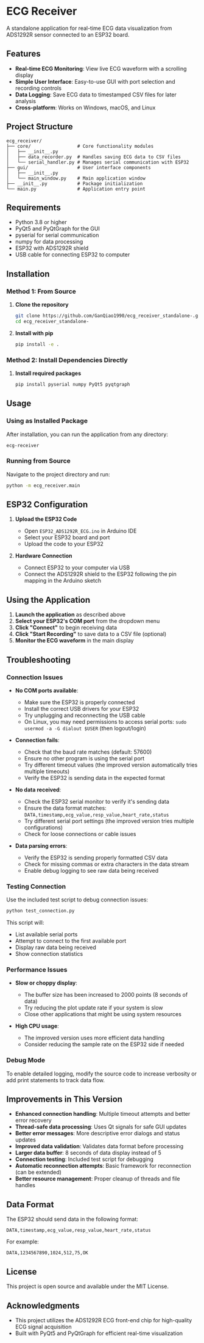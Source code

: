 # ECG Receiver

A standalone application for real-time ECG data visualization from ADS1292R sensor connected to an ESP32 board.

## Features

- **Real-time ECG Monitoring**: View live ECG waveform with a scrolling display
- **Simple User Interface**: Easy-to-use GUI with port selection and recording controls
- **Data Logging**: Save ECG data to timestamped CSV files for later analysis
- **Cross-platform**: Works on Windows, macOS, and Linux

## Project Structure

```
ecg_receiver/
├── core/                 # Core functionality modules
│   ├── __init__.py       
│   ├── data_recorder.py  # Handles saving ECG data to CSV files
│   └── serial_handler.py # Manages serial communication with ESP32
├── gui/                  # User interface components
│   ├── __init__.py
│   └── main_window.py    # Main application window
├── __init__.py           # Package initialization
└── main.py               # Application entry point
```

## Requirements

- Python 3.8 or higher
- PyQt5 and PyQtGraph for the GUI
- pyserial for serial communication
- numpy for data processing
- ESP32 with ADS1292R shield
- USB cable for connecting ESP32 to computer

## Installation

### Method 1: From Source

1. **Clone the repository**
   ```bash
   git clone https://github.com/GanQiao1990/ecg_receiver_standalone-.git
   cd ecg_receiver_standalone-
   ```

2. **Install with pip**
   ```bash
   pip install -e .
   ```

### Method 2: Install Dependencies Directly

1. **Install required packages**
   ```bash
   pip install pyserial numpy PyQt5 pyqtgraph
   ```

## Usage

### Using as Installed Package

After installation, you can run the application from any directory:

```bash
ecg-receiver
```

### Running from Source

Navigate to the project directory and run:

```bash
python -m ecg_receiver.main
```

## ESP32 Configuration

1. **Upload the ESP32 Code**
   - Open `ESP32_ADS1292R_ECG.ino` in Arduino IDE
   - Select your ESP32 board and port
   - Upload the code to your ESP32

2. **Hardware Connection**
   - Connect ESP32 to your computer via USB
   - Connect the ADS1292R shield to the ESP32 following the pin mapping in the Arduino sketch

## Using the Application

1. **Launch the application** as described above
2. **Select your ESP32's COM port** from the dropdown menu
3. **Click "Connect"** to begin receiving data
4. **Click "Start Recording"** to save data to a CSV file (optional)
5. **Monitor the ECG waveform** in the main display

## Troubleshooting

### Connection Issues

- **No COM ports available**:
  - Make sure the ESP32 is properly connected
  - Install the correct USB drivers for your ESP32
  - Try unplugging and reconnecting the USB cable
  - On Linux, you may need permissions to access serial ports: `sudo usermod -a -G dialout $USER` (then logout/login)

- **Connection fails**:
  - Check that the baud rate matches (default: 57600)
  - Ensure no other program is using the serial port
  - Try different timeout values (the improved version automatically tries multiple timeouts)
  - Verify the ESP32 is sending data in the expected format

- **No data received**:
  - Check the ESP32 serial monitor to verify it's sending data
  - Ensure the data format matches: `DATA,timestamp,ecg_value,resp_value,heart_rate,status`
  - Try different serial port settings (the improved version tries multiple configurations)
  - Check for loose connections or cable issues

- **Data parsing errors**:
  - Verify the ESP32 is sending properly formatted CSV data
  - Check for missing commas or extra characters in the data stream
  - Enable debug logging to see raw data being received

### Testing Connection

Use the included test script to debug connection issues:

```bash
python test_connection.py
```

This script will:
- List available serial ports
- Attempt to connect to the first available port
- Display raw data being received
- Show connection statistics

### Performance Issues

- **Slow or choppy display**:
  - The buffer size has been increased to 2000 points (8 seconds of data)
  - Try reducing the plot update rate if your system is slow
  - Close other applications that might be using system resources

- **High CPU usage**:
  - The improved version uses more efficient data handling
  - Consider reducing the sample rate on the ESP32 side if needed

### Debug Mode

To enable detailed logging, modify the source code to increase verbosity or add print statements to track data flow.

## Improvements in This Version

- **Enhanced connection handling**: Multiple timeout attempts and better error recovery
- **Thread-safe data processing**: Uses Qt signals for safe GUI updates
- **Better error messages**: More descriptive error dialogs and status updates
- **Improved data validation**: Validates data format before processing
- **Larger data buffer**: 8 seconds of data display instead of 5
- **Connection testing**: Included test script for debugging
- **Automatic reconnection attempts**: Basic framework for reconnection (can be extended)
- **Better resource management**: Proper cleanup of threads and file handles

## Data Format

The ESP32 should send data in the following format:
```
DATA,timestamp,ecg_value,resp_value,heart_rate,status
```

For example:
```
DATA,1234567890,1024,512,75,OK
```

## License

This project is open source and available under the MIT License.

## Acknowledgments

- This project utilizes the ADS1292R ECG front-end chip for high-quality ECG signal acquisition
- Built with PyQt5 and PyQtGraph for efficient real-time visualization
